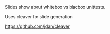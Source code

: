 Slides show about whitebox vs blacbox unittests.

Uses cleaver for slide generation.

https://github.com/jdan/cleaver
